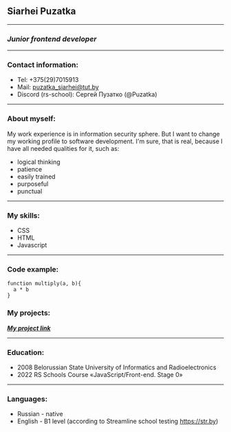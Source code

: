 ## Siarhei Puzatka
***
### ___Junior frontend developer___
***
### Contact information:
* Tel: +375(29)7015913
* Mail: puzatka_siarhei@tut.by
* Discord (rs-school): Сергей Пузатко (@Puzatka)
***
### About myself:
My work experience is in information security sphere. But I want to change my working profile to software development. I'm sure, that is real, because I have all needed qualities for it, such as:
+ logical thinking
+ patience
+ easily trained
+ purposeful
+ punctual
***
### My skills:
* CSS
* HTML
* Javascript
***
### Code example:
```
function multiply(a, b){
  a * b
}
```
### My projects:
[***My project link***](https://puzatka.github.io/rsschool-cv/cv)
***
### Education:
* 2008 Belorussian State University of Informatics and Radioelectronics
* 2022 RS Schools Course «JavaScript/Front-end. Stage 0»
***
### Languages:
* Russian - native
* English - B1 level (according to Streamline school testing https://str.by)